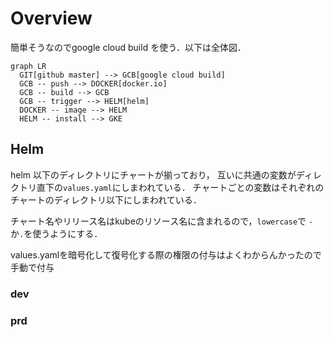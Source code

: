 <head>
<script src="https://unpkg.com/mermaid@8.0.0/dist/mermaid.min.js"></script>
<script>
const mermaiding = function() {
    const elements = document.querySelectorAll("pre>code.language-mermaid");
    for (let i = 0; i < elements.length; i++) {
        const e = elements[i];
        const pre = e.parentElement;
        const replace = function(graph) {
            const elem = document.createElement('div');
            elem.innerHTML = graph;
            elem.className = 'mermaid';
            elem.setAttribute('data-processed', 'true');
            pre.parentElement.replaceChild(elem, pre);
        }
        mermaid.mermaidAPI.render('id' + i, e.textContent, replace);
    }
}

if (document.readyState == 'interactive' || document.readyState == 'complete') {
    mermaiding();
}else{
    document.addEventListener("DOMContentLoaded", mermaiding);
}
</script>
</head>

# Overview
簡単そうなのでgoogle cloud build を使う．以下は全体図．
```mermaid
graph LR
  GIT[github master] --> GCB[google cloud build]
  GCB -- push --> DOCKER[docker.io]
  GCB -- build --> GCB 
  GCB -- trigger --> HELM[helm]
  DOCKER -- image --> HELM
  HELM -- install --> GKE
```

## Helm 
helm 以下のディレクトリにチャートが揃っており，
互いに共通の変数がディレクトリ直下の`values.yaml`にしまわれている．
チャートごとの変数はそれぞれのチャートのディレクトリ以下にしまわれている．

チャート名やリリース名はkubeのリソース名に含まれるので，`lowercase`で
`-`か`.`を使うようにする．

values.yamlを暗号化して復号化する際の権限の付与はよくわからんかったので
手動で付与

### dev
### prd
